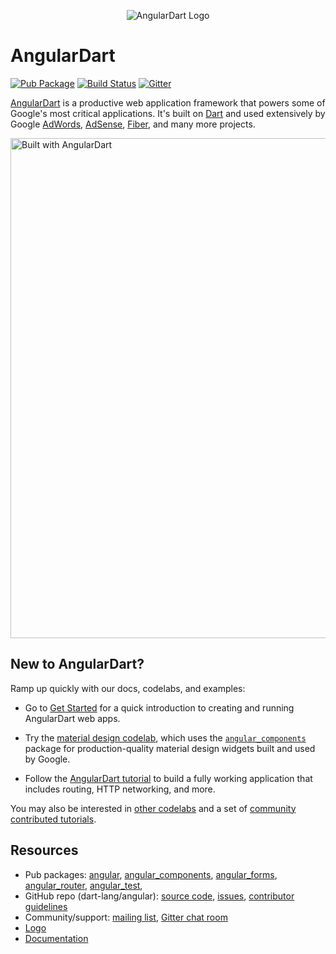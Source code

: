 <p align="center">
  <img src="https://raw.githubusercontent.com/dart-lang/logos/master/logos_and_wordmarks/angulardart-logo.png" alt="AngularDart Logo">
  <h1>AngularDart</h1>
</p>

<!-- Badges -->

[![Pub Package](https://img.shields.io/pub/v/angular.svg)](https://pub.dev/packages/angular)
[![Build Status](https://travis-ci.org/dart-lang/angular.svg?branch=master)](https://travis-ci.org/dart-lang/angular)
[![Gitter](https://img.shields.io/gitter/room/dart-lang/angular.svg)](https://gitter.im/dart-lang/angular)

[AngularDart][webdev_angular] is a productive web application framework that
powers some of Google's most critical applications.
It's built on [Dart][dart_web] and used extensively by Google
[AdWords][ad_words], [AdSense][ad_sense], [Fiber][fiber],
and many more projects.

<a href="http://news.dartlang.org/2016/03/the-new-adwords-ui-uses-dart-we-asked.html">
<img src="https://2.bp.blogspot.com/-T50YZP5hlW4/Vv07k1PPVmI/AAAAAAAAM_Q/kVo8eImMOFUWLYqXg_xGzaWPvvlO7lhng/s0/adwords-dart.png" width="800" alt="Built with AngularDart">
</a>

## New to AngularDart?

Ramp up quickly with our docs, codelabs, and examples:

* Go to [Get Started][get_started] for a quick introduction to
  creating and running AngularDart web apps.

* Try the [material design codelab][codelab1], which uses the
  [`angular_components`][webdev_components]
  package for production-quality material design widgets built and used by
  Google.

* Follow the [AngularDart tutorial][tutorial] to build a
  fully working application that includes routing, HTTP networking, and more.

You may also be interested in [other codelabs][codelabs] and
a set of [community contributed tutorials][comm].

[get_started]: https://webdev.dartlang.org/guides/get-started
[codelab1]: https://codelabs.developers.google.com/codelabs/your-first-angulardart-web-app/
[tutorial]: https://webdev.dartlang.org/angular/tutorial
[codelabs]: https://webdev.dartlang.org/codelabs
[comm]: https://dart.academy/tag/angular/
[webdev_components]: https://webdev.dartlang.org/components

## Resources

 * Pub packages:
   [angular][pub_angular],
   [angular_components][pub_angular_components],
   [angular_forms][pub_angular_forms],
   [angular_router][pub_angular_router],
   [angular_test][pub_angular_test],
 * GitHub repo (dart-lang/angular):
   [source code](https://github.com/dart-lang/angular),
   [issues](https://github.com/dart-lang/angular/issues),
   [contributor guidelines][contribute]
 * Community/support:
   [mailing list](https://groups.google.com/a/dartlang.org/forum/#!forum/web),
   [Gitter chat room](https://gitter.im/dart-lang/angular)
 * [Logo](https://github.com/dart-lang/logos/tree/master/angular/)
 * [Documentation][webdev_angular]

[ad_sense]: http://news.dartlang.org/2016/10/google-adsense-angular-dart.html
[ad_words]: http://news.dartlang.org/2016/03/the-new-adwords-ui-uses-dart-we-asked.html
[fiber]: http://news.dartlang.org/2015/11/how-google-uses-angular-2-with-dart.html
[webdev_angular]: https://angulardart.dev/
[dart_web]: https://dart.dev/web
[pub_angular]: https://pub.dev/packages/angular
[pub_angular_components]: https://pub.dev/packages/angular_components
[pub_angular_forms]: https://pub.dev/packages/angular_forms
[pub_angular_router]: https://pub.dev/packages/angular_router
[pub_angular_test]: https://pub.dev/packages/angular_test
[contribute]: https://github.com/dart-lang/angular/blob/master/CONTRIBUTING.md
